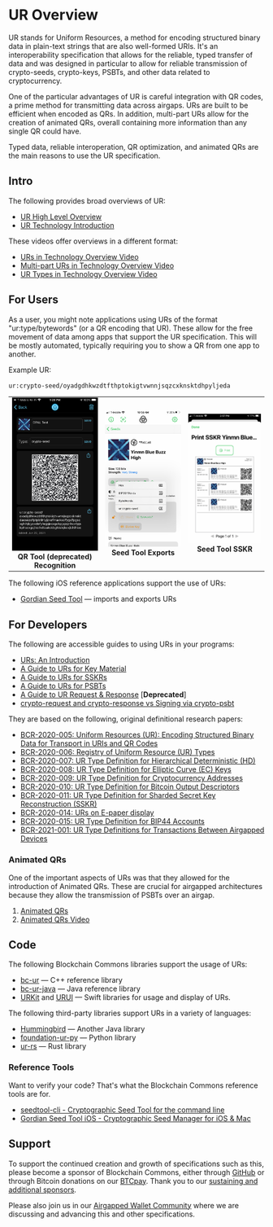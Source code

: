# UR Overview

UR stands for Uniform Resources, a method for encoding structured binary data in plain-text strings that are also well-formed URIs. It's an interoperability specification that allows for the reliable, typed transfer of data and was designed in particular to allow for reliable transmission of crypto-seeds, crypto-keys, PSBTs, and other data related to cryptocurrency.

One of the particular advantages of UR is careful integration with QR codes, a prime method for transmitting data across airgaps. URs are built to be efficient when encoded as QRs. In addition, multi-part URs allow for the creation of animated QRs, overall containing more information than any single QR could have.

Typed data, reliable interoperation, QR optimization, and animated QRs are the main reasons to use the UR specification.

## Intro

The following provides broad overviews of UR:

* [UR High Level Overview](https://www.blockchaincommons.com/projects/Blockchain-Commons-URs-Support-Airgapped-PSBTs/)
* [UR Technology Introduction](https://github.com/BlockchainCommons/crypto-commons/blob/master/Docs/ur-1-overview.md)

These videos offer overviews in a different format:

* [URs in Technology Overview Video](https://www.youtube.com/watch?v=RYgOFSdUqWY&t=1198s)
* [Multi-part URs in Technology Overview Video](https://www.youtube.com/watch?v=RYgOFSdUqWY&t=1373s)
* [UR Types in Technology Overview Video](https://www.youtube.com/watch?v=RYgOFSdUqWY&t=1464s)

## For Users

As a user, you might note applications using URs of the format "ur:type/bytewords" (or a QR encoding that UR). These allow for the free movement of data among apps that support the UR specification. This will be mostly automated, typically requiring you to show a QR from one app to another.

Example UR:
```
ur:crypto-seed/oyadgdhkwzdtfthptokigtvwnnjsqzcxknsktdhpyljeda
```

<div align="center">
  <table border=0>
    <tr>
      <td>
        <a href="https://github.com/BlockchainCommons/GordianQRTool-iOS/blob/master/images/qr-seed.jpeg"><img src="https://github.com/BlockchainCommons/GordianQRTool-iOS/blob/master/images/qr-seed.jpeg" width=250></a> 
        <br><div align="center"><b>QR Tool (deprecated) Recognition</b></div>
      </center></td>
      <td>
        <a href="https://github.com/BlockchainCommons/GordianSeedTool-iOS/blob/master/images/st-export.jpeg"><img src="https://github.com/BlockchainCommons/GordianSeedTool-iOS/blob/master/images/st-export.jpeg" width=250></a> 
        <br><div align="center"><b>Seed Tool Exports</b></div>
      </center></td>
      <td>     
        <a href="https://github.com/BlockchainCommons/GordianSeedTool-iOS/blob/master/images/st-sskr-expor-3.jpeg"><img src="https://github.com/BlockchainCommons/GordianSeedTool-iOS/blob/master/images/st-sskr-expor-3.jpeg" width=250></a> 
        <br><div align="center"><b>Seed Tool SSKR</b></div>
      </center></td>
    </tr>
  </table>
</div>
The following iOS reference applications support the use of URs:

* [Gordian Seed Tool](https://apps.apple.com/us/app/gordian-seed-tool/id1545088229) — imports and exports URs

## For Developers

The following are accessible guides to using URs in your programs:

* [URs: An Introduction](https://github.com/BlockchainCommons/crypto-commons/blob/master/Docs/ur-1-overview.md)
* [A Guide to URs for Key Material](https://github.com/BlockchainCommons/crypto-commons/blob/master/Docs/ur-2-keys.md)
* [A Guide to URs for SSKRs](https://github.com/BlockchainCommons/crypto-commons/blob/master/Docs/ur-3-sskrs.md)
* [A Guide to URs for PSBTs](https://github.com/BlockchainCommons/crypto-commons/blob/master/Docs/ur-4-psbt.md)
* [A Guide to UR Request & Response](https://github.com/BlockchainCommons/crypto-commons/blob/master/Docs/ur-99-request-response.md) [**Deprecated**]
* [crypto-request and crypto-response vs Signing via crypto-psbt](crypto-request-or-crypto-psbt.md)

They are based on the following, original definitional research papers:

* [BCR-2020-005: Uniform Resources (UR): Encoding Structured Binary Data for Transport in URIs and QR Codes](https://github.com/BlockchainCommons/Research/blob/master/papers/bcr-2020-005-ur.md)
* [BCR-2020-006:	Registry of Uniform Resource (UR) Types](https://github.com/BlockchainCommons/Research/blob/master/papers/bcr-2020-006-urtypes.md)
* [BCR-2020-007: UR Type Definition for Hierarchical Deterministic (HD)](https://github.com/BlockchainCommons/Research/blob/master/papers/bcr-2020-007-hdkey.md)
* [BCR-2020-008: UR Type Definition for Elliptic Curve (EC) Keys](https://github.com/BlockchainCommons/Research/blob/master/papers/bcr-2020-008-eckey.md)
* [BCR-2020-009: UR Type Definition for Cryptocurrency Addresses](https://github.com/BlockchainCommons/Research/blob/master/papers/bcr-2020-009-address.md)
* [BCR-2020-010: UR Type Definition for Bitcoin Output Descriptors](https://github.com/BlockchainCommons/Research/blob/master/papers/bcr-2020-010-output-desc.md)
* [BCR-2020-011: UR Type Definition for Sharded Secret Key Reconstruction (SSKR)](https://github.com/BlockchainCommons/Research/blob/master/papers/bcr-2020-011-sskr.md)
* [BCR-2020-014: URs on E-paper display](https://github.com/BlockchainCommons/Research/blob/master/papers/bcr-2020-014-urs-on-epaper.md)
* [BCR-2020-015: UR Type Definition for BIP44 Accounts](https://github.com/BlockchainCommons/Research/blob/master/papers/bcr-2020-015-account.md)
* [BCR-2021-001: UR Type Definitions for Transactions Between Airgapped Devices](https://github.com/BlockchainCommons/Research/blob/master/papers/bcr-2021-001-request.md)

### Animated QRs

One of the important aspects of URs was that they allowed for the introduction of Animated QRs. These are crucial for airgapped architectures because they allow the transmission of PSBTs over an airgap.

1. [Animated QRs](https://www.blockchaincommons.com/devs/animated-qrs.html)
1. [Animated QRs Video](https://www.youtube.com/watch?v=HsFF5HPKQIk)

## Code

The following Blockchain Commons libraries support the usage of URs:

* [bc-ur](https://github.com/BlockchainCommons/bc-ur) — C++ reference library
* [bc-ur-java](https://github.com/BlockchainCommons/bc-ur-java) — Java reference library
* [URKit](https://github.com/BlockchainCommons/URKit) and [URUI](https://github.com/BlockchainCommons/URUI) — Swift libraries for usage and display of URs.

The following third-party libraries support URs in a variety of languages:

* [Hummingbird](https://github.com/sparrowwallet/hummingbird) — Another Java library
* [foundation-ur-py](https://github.com/Foundation-Devices/foundation-ur-py) — Python library
* [ur-rs](https://github.com/dspicher/ur-rs) — Rust library

### Reference Tools

Want to verify your code? That's what the Blockchain Commons reference tools are for.

* [seedtool-cli - Cryptographic Seed Tool for the command line](https://github.com/BlockchainCommons/seedtool-cli)
* [Gordian Seed Tool iOS - Cryptographic Seed Manager for iOS & Mac](https://github.com/BlockchainCommons/GordianSeedTool-iOS)

## Support

To support the continued creation and growth of specifications such as this, please become a sponsor of Blockchain Commons, either through [GitHub](https://github.com/sponsors/BlockchainCommons) or through Bitcoin donations on our [BTCpay](https://btcpay.blockchaincommons.com/). Thank you to our [sustaining and additional sponsors](https://www.blockchaincommons.com/sponsors.html).

Please also join us in our [Airgapped Wallet Community](https://github.com/BlockchainCommons/Airgapped-Wallet-Community/discussions) where we are discussing and advancing this and other specifications.
